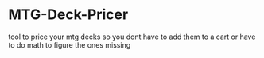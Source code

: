 # MTG-Deck-Pricer
tool to price your mtg decks so you dont have to add them to a cart or have to do math to figure the ones missing

